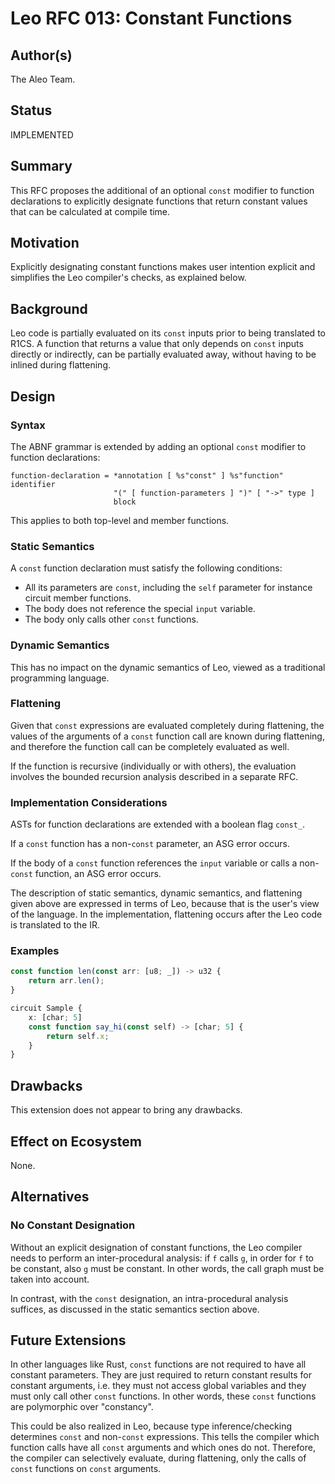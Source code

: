 # Leo RFC 013: Constant Functions

## Author(s)

The Aleo Team.

## Status

IMPLEMENTED

## Summary

This RFC proposes the additional of an optional `const` modifier to function declarations
to explicitly designate functions that return constant values that can be calculated at compile time.

## Motivation

Explicitly designating constant functions makes user intention explicit
and simplifies the Leo compiler's checks, as explained below.

## Background

Leo code is partially evaluated on its `const` inputs prior to being translated to R1CS.
A function that returns a value that only depends on `const` inputs directly or indirectly,
can be partially evaluated away, without having to be inlined during flattening.

## Design

### Syntax

The ABNF grammar is extended by adding an optional `const` modifier to function declarations:
```
function-declaration = *annotation [ %s"const" ] %s"function" identifier
                       "(" [ function-parameters ] ")" [ "->" type ]
                       block
```

This applies to both top-level and member functions.

### Static Semantics

A `const` function declaration must satisfy the following conditions:
* All its parameters are `const`, including the `self` parameter for instance circuit member functions.
* The body does not reference the special `input` variable.
* The body only calls other `const` functions.

### Dynamic Semantics

This has no impact on the dynamic semantics of Leo, viewed as a traditional programming language.

### Flattening

Given that `const` expressions are evaluated completely during flattening,
the values of the arguments of a `const` function call are known during flattening,
and therefore the function call can be completely evaluated as well.

If the function is recursive (individually or with others),
the evaluation involves the bounded recursion analysis described in a separate RFC.

### Implementation Considerations

ASTs for function declarations are extended with a boolean flag `const_`.

If a `const` function has a non-`const` parameter,
an ASG error occurs.

If the body of a `const` function references the `input` variable or calls a non-`const` function,
an ASG error occurs.

The description of static semantics, dynamic semantics, and flattening given above
are expressed in terms of Leo, because that is the user's view of the language.
In the implementation, flattening occurs after the Leo code is translated to the IR.

### Examples

```ts
const function len(const arr: [u8; _]) -> u32 {
    return arr.len();
}

circuit Sample {
    x: [char; 5]
    const function say_hi(const self) -> [char; 5] {
        return self.x;
    }
}
```

## Drawbacks

This extension does not appear to bring any drawbacks.

## Effect on Ecosystem

None.

## Alternatives

### No Constant Designation

Without an explicit designation of constant functions,
the Leo compiler needs to perform an inter-procedural analysis:
if `f` calls `g`, in order for `f` to be constant, also `g` must be constant.
In other words, the call graph must be taken into account.

In contrast, with the `const` designation,
an intra-procedural analysis suffices,
as discussed in the static semantics section above.

## Future Extensions

In other languages like Rust, `const` functions are not required to have all constant parameters.
They are just required to return constant results for constant arguments,
i.e. they must not access global variables and they must only call other `const` functions.
In other words, these `const` functions are polymorphic over "constancy".

This could be also realized in Leo, because type inference/checking determines `const` and non-`const` expressions.
This tells the compiler which function calls have all `const` arguments and which ones do not.
Therefore, the compiler can selectively evaluate, during flattening, only the calls of `const` functions on `const` arguments.
